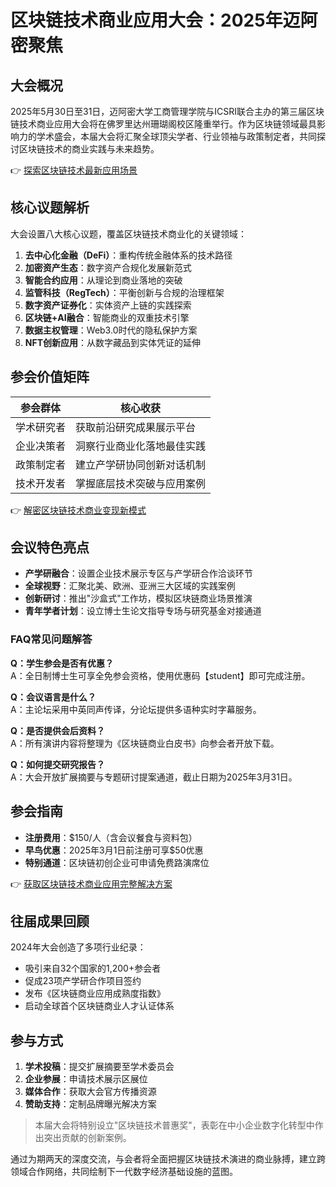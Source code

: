 # 区块链技术商业应用大会：2025年迈阿密聚焦

## 大会概况
2025年5月30日至31日，迈阿密大学工商管理学院与ICSRI联合主办的第三届区块链技术商业应用大会将在佛罗里达州珊瑚阁校区隆重举行。作为区块链领域最具影响力的学术盛会，本届大会将汇聚全球顶尖学者、行业领袖与政策制定者，共同探讨区块链技术的商业实践与未来趋势。

👉 [探索区块链技术最新应用场景](https://bit.ly/okx_welcome)

## 核心议题解析
大会设置八大核心议题，覆盖区块链技术商业化的关键领域：
1. **去中心化金融（DeFi）**：重构传统金融体系的技术路径
2. **加密资产生态**：数字资产合规化发展新范式
3. **智能合约应用**：从理论到商业落地的突破
4. **监管科技（RegTech）**：平衡创新与合规的治理框架
5. **数字资产证券化**：实体资产上链的实践探索
6. **区块链+AI融合**：智能商业的双重技术引擎
7. **数据主权管理**：Web3.0时代的隐私保护方案
8. **NFT创新应用**：从数字藏品到实体凭证的延伸

## 参会价值矩阵
| 参会群体       | 核心收获                          |
|----------------|-----------------------------------|
| 学术研究者     | 获取前沿研究成果展示平台          |
| 企业决策者     | 洞察行业商业化落地最佳实践        |
| 政策制定者     | 建立产学研协同创新对话机制        |
| 技术开发者     | 掌握底层技术突破与应用案例        |

👉 [解密区块链技术商业变现新模式](https://bit.ly/okx_welcome)

## 会议特色亮点
- **产学研融合**：设置企业技术展示专区与产学研合作洽谈环节
- **全球视野**：汇聚北美、欧洲、亚洲三大区域的实践案例
- **创新研讨**：推出"沙盒式"工作坊，模拟区块链商业场景推演
- **青年学者计划**：设立博士生论文指导专场与研究基金对接通道

### FAQ常见问题解答
**Q：学生参会是否有优惠？**  
A：全日制博士生可享全免参会资格，使用优惠码【student】即可完成注册。

**Q：会议语言是什么？**  
A：主论坛采用中英同声传译，分论坛提供多语种实时字幕服务。

**Q：是否提供会后资料？**  
A：所有演讲内容将整理为《区块链商业白皮书》向参会者开放下载。

**Q：如何提交研究报告？**  
A：大会开放扩展摘要与专题研讨提案通道，截止日期为2025年3月31日。

## 参会指南
- **注册费用**：$150/人（含会议餐食与资料包）
- **早鸟优惠**：2025年3月1日前注册可享$50优惠
- **特别通道**：区块链初创企业可申请免费路演席位

👉 [获取区块链技术商业应用完整解决方案](https://bit.ly/okx_welcome)

## 往届成果回顾
2024年大会创造了多项行业纪录：
- 吸引来自32个国家的1,200+参会者
- 促成23项产学研合作项目签约
- 发布《区块链商业应用成熟度指数》
- 启动全球首个区块链商业人才认证体系

## 参与方式
1. **学术投稿**：提交扩展摘要至学术委员会
2. **企业参展**：申请技术展示区展位
3. **媒体合作**：获取大会官方传播资源
4. **赞助支持**：定制品牌曝光解决方案

> 本届大会将特别设立"区块链技术普惠奖"，表彰在中小企业数字化转型中作出突出贡献的创新案例。

通过为期两天的深度交流，与会者将全面把握区块链技术演进的商业脉搏，建立跨领域合作网络，共同绘制下一代数字经济基础设施的蓝图。